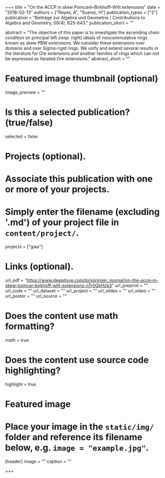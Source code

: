 +++
title = "On the ACCP in skew Poincaré–Birkhoff–Witt extensions"
date = "2018-02-13"
authors = ["Reyes, A", "Suarez, H"]
publication_types = ["2"]
publication = "Beiträge zur Algebra und Geometrie / Contributions to Algebra and Geometry, 59(4), 625-643."
publication_short = ""

abstract = "The objective of this paper is to investigate the ascending chain condition on principal left (resp. right) ideals of noncommutative rings known as skew PBW extensions. We consider these extensions over domains and over Sigma-rigid rings. We unify and extend several results in the literature for Ore extensions and another families of rings which can not be expressed as iterated Ore extensions."
abstract_short = ""

# Featured image thumbnail (optional)
image_preview = ""

# Is this a selected publication? (true/false)
selected = false

# Projects (optional).
#   Associate this publication with one or more of your projects.
#   Simply enter the filename (excluding '.md') of your project file in `content/project/`.
projects = ["giaa"]

# Links (optional).
url_pdf = "https://www.deepdyve.com/lp/springer_journal/on-the-accp-in-skew-poincar-birkhoff-witt-extensions-nTr0QkHzb3"
url_preprint = ""
url_code = ""
url_dataset = ""
url_project = ""
url_slides = ""
url_video = ""
url_poster = ""
url_source = ""

# Does the content use math formatting?
math = true

# Does the content use source code highlighting?
highlight = true

# Featured image
# Place your image in the `static/img/` folder and reference its filename below, e.g. `image = "example.jpg"`.
[header]
image = ""
caption = ""

+++
